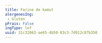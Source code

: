 ```yaml
---
title: Farine de kamut
alergenesIng:
 - Gluten
pFrais: False
ingType: lof
uuid: 31c32063-ae65-4b50-83c3-7d912c87b350
---
```

